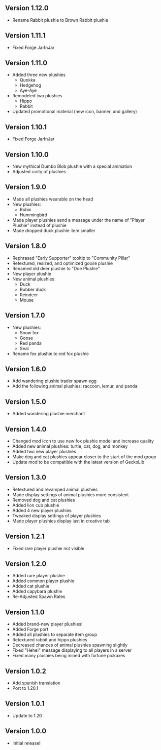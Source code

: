 ## Version 1.12.0
- Rename Rabbit plushie to Brown Rabbit plushie

## Version 1.11.1
- Fixed Forge JarInJar

## Version 1.11.0
- Added three new plushies
  - Quokka
  - Hedgehog
  - Aye-Aye
- Remodeled two plushies
  - Hippo
  - Rabbit
- Updated promotional material (new icon, banner, and gallery)

## Version 1.10.1
- Fixed Forge JarInJar

## Version 1.10.0
- New mythical Dumbo Blob plushie with a special animation
- Adjusted rarity of plushies

## Version 1.9.0
- Made all plushies wearable on the head
- New plushies:
  - Robin
  - Hummingbird
- Made player plushies send a message under the name of "Player Plushie" instead of plushie
- Made dropped duck plushie item smaller

## Version 1.8.0
- Rephrased "Early Supporter" tooltip to "Community Pillar" 
- Retextured, resized, and optimized goose plushie
- Renamed old deer plushie to "Doe Plushie"
- New player plushie
- New animal plushies:
  - Duck
  - Rubber duck
  - Reindeer
  - Mouse

## Version 1.7.0
- New plushies:
  - Snow fox
  - Goose
  - Red panda
  - Seal
- Rename fox plushie to red fox plushie

## Version 1.6.0
- Add wandering plushie trader spawn egg 
- Add the following animal plushies: raccoon, lemur, and panda

## Version 1.5.0
- Added wandering plushie merchant

## Version 1.4.0
- Changed mod icon to use new fox plushie model and increase quality
- Added new animal plushies: turtle, cat, dog, and monkey
- Added two new player plushies
- Make dog and cat plushies appear closer to the start of the mod group
- Update mod to be compatible with the latest version of GeckoLib

## Version 1.3.0
- Retextured and revamped animal plushies
- Made display settings of animal plushies more consistent
- Removed dog and cat plushies
- Added lion cub plushie
- Added 4 new player plushies
- Tweaked display settings of player plushies
- Made player plushies display last in creative tab

## Version 1.2.1
- Fixed rare player plushie not visible

## Version 1.2.0
- Added rare player plushie
- Added common player plushie
- Added cat plushie
- Added capybara plushie
- Re-Adjusted Spawn Rates

## Version 1.1.0
- Added brand-new player plushies!
- Added Forge port
- Added all plushies to separate item group
- Retextured rabbit and hippo plushies
- Decreased chances of animal plushies spawning slightly
- Fixed "Hehe!" message displaying to all players in a server
- Fixed many plushies being mined with fortune pickaxes

## Version 1.0.2
- Add spanish translation
- Port to 1.20.1

## Version 1.0.1
- Update to 1.20

## Version 1.0.0
- Initial release!